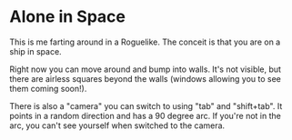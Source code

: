 Alone in Space
==============

This is me farting around in a Roguelike. The conceit is that you are on a ship in space.

Right now you can move around and bump into walls. It's not visible, but there are airless squares beyond the walls (windows allowing you to see them coming soon!).

There is also a "camera" you can switch to using "tab" and "shift+tab". It points in a random direction and has a 90 degree arc. If you're not in the arc, you can't see yourself when switched to the camera.
